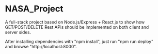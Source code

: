 # NASA_Project
A full-stack project based on Node.js/Express + React.js to show how GET/POST/DELETE Rest APIs should be implemented on both client and server sides.

After installing dependencies with "npm install", just run "npm run deploy" and browse "http://localhost:8000".
